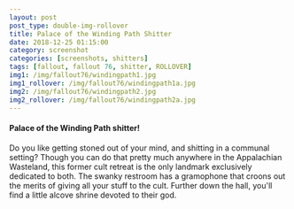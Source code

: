```yaml
---
layout: post
post_type: double-img-rollover
title: Palace of the Winding Path Shitter
date: 2018-12-25 01:15:00
category: screenshot
categories: [screenshots, shitters]
tags: [fallout, fallout 76, shitter, ROLLOVER]
img1: /img/fallout76/windingpath1.jpg
img1_rollover: /img/fallout76/windingpath1a.jpg
img2: /img/fallout76/windingpath2.jpg
img2_rollover: /img/fallout76/windingpath2a.jpg
---
```

#### Palace of the Winding Path shitter!

Do you like getting stoned out of your mind, and shitting in a communal setting? Though you can do that pretty much anywhere in the Appalachian Wasteland, this former cult retreat is the only landmark exclusively dedicated to both. The swanky restroom has a gramophone that croons out the merits of giving all your stuff to the cult. Further down the hall, you'll find a little alcove shrine devoted to their god.
